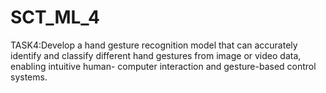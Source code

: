 # SCT_ML_4
TASK4:Develop a hand gesture recognition model that can accurately identify and classify different hand gestures from image or video data, enabling intuitive human- computer interaction and gesture-based control systems.
